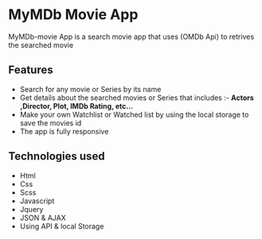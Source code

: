 # MyMDb Movie App
MyMDb-movie App is a search movie app that uses (OMDb Api) to retrives the searched movie 

## Features
* Search for any movie or Series by its name
* Get details about the searched movies or Series that includes :- **Actors ,Director, Plot, IMDb Rating, etc...**
* Make your own Watchlist or Watched list by using the local storage to save the movies id
* The app is fully responsive

## Technologies used 
* Html
* Css 
* Scss
* Javascript
* Jquery
* JSON & AJAX
* Using API & local Storage
